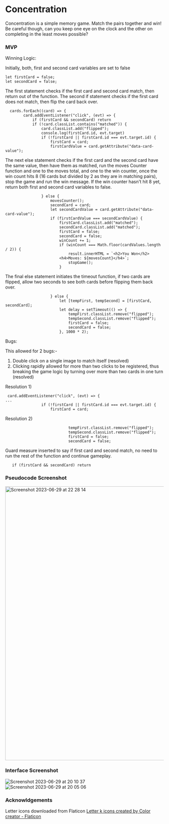 # Concentration
Concentration is a simple memory game. Match the pairs together and win! Be careful though, can you keep one eye on the clock and the other on completing in the least moves possible?

### MVP
Winning Logic:

Initially, both, first and second card variables are set to false
```
let firstCard = false;
let secondCard = false;
```

The first statement checks if the first card and second card match, then return out of the function. The second if statement checks if the first card does not match, then flip the card back over.

```
  cards.forEach((card) => {
        card.addEventListener("click", (evt) => {
            if (firstCard && secondCard) return
            if (!card.classList.contains("matched")) {
                card.classList.add("flipped");
                console.log(firstCard.id, evt.target)
                if (!firstCard || firstCard.id === evt.target.id) {
                    firstCard = card;
                    firstCardValue = card.getAttribute("data-card-value");
```

The next else statement checks if the first card and the second card have the same value, then have them as matched, run the moves Counter function and one to the moves total, and one to the win counter, once the win count hits 8 (16 cards but divided by 2 as they are in matching pairs), stop the game and run the win message. If the win counter hasn't hit 8 yet, return both first and second card variables to false.

```
                } else {
                    movesCounter();
                    secondCard = card;
                    let secondCardValue = card.getAttribute("data-card-value");
                    if (firstCardValue === secondCardValue) {
                        firstCard.classList.add("matched");
                        secondCard.classList.add("matched");
                        firstCard = false;
                        secondCard = false;
                        winCount += 1;
                        if (winCount === Math.floor(cardValues.length / 2)) {
                            result.innerHTML = `<h2>You Won</h2>
                        <h4>Moves: ${movesCount}</h4>`;
                            stopGame();
                        }
```

The final else statement initiates the timeout function, if two cards are flipped, allow two seconds to see both cards before flipping them back over.

```
                    } else {
                        let [tempFirst, tempSecond] = [firstCard, secondCard];
                        let delay = setTimeout(() => {
                            tempFirst.classList.remove("flipped");
                            tempSecond.classList.remove("flipped");
                            firstCard = false;
                            secondCard = false;
                        }, 1000 * 2);
```

Bugs:

This allowed for 2 bugs:-

1) Double click on a single image to match itself (resolved)
2) Clicking rapidly allowed for more than two clicks to be registered, thus breaking the game logic by turning over more than two cards in one turn (resolved)

Resolution 1)

```
 card.addEventListener("click", (evt) => {
...
                if (!firstCard || firstCard.id === evt.target.id) {
                    firstCard = card;
```

Resolution 2)

```
                            tempFirst.classList.remove("flipped");
                            tempSecond.classList.remove("flipped");
                            firstCard = false;
                            secondCard = false;
```

Guard measure inserted to say if first card and second match, no need to run the rest of the function and continue gameplay.

```
   if (firstCard && secondCard) return
```

### Pseudocode Screenshot
<img width="867" alt="Screenshot 2023-06-29 at 22 28 14" src="https://github.com/rahulraikhy/Concentration/assets/121837375/3d210807-3ca7-4cf3-a066-7bc122867b77">

### Interface Screenshot
![Screenshot 2023-06-29 at 20 10 37](https://github.com/rahulraikhy/Concentration/assets/121837375/db13b65a-a270-4dab-99d3-9faaa6661935)
![Screenshot 2023-06-29 at 20 05 06](https://github.com/rahulraikhy/Concentration/assets/121837375/b32b54b2-4c9a-4397-96e8-bd1f21b5aab3)

### Acknowldgements
Letter icons downloaded from Flaticon <a href="https://www.flaticon.com/free-icons/letter-k" title="letter k icons">Letter k icons created by Color creator - Flaticon</a>
